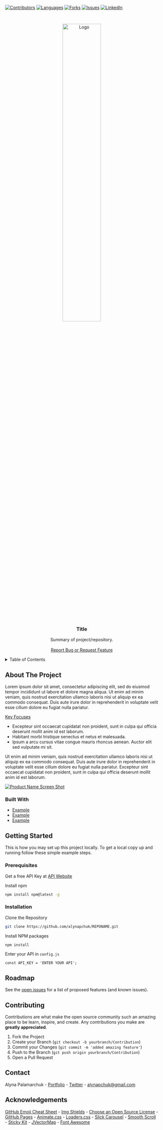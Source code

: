 [![Contributors][contributors-shield]][contributors-url]
[![Languages][languages-shield]][languages-url]
[![Forks][forks-shield]][forks-url]
[![Issues][issues-shield]][issues-url]
[![LinkedIn][linkedin-shield]][linkedin-url]


<!-- PROJECT LOGO & HEADER -->
<br />
<p align="center">
  <a href="#">
    <img src="#" alt="Logo" width="50%">
  </a>

  <h3 align="center">Title</h3>

  <p align="center">
    Summary of project/repository.
    <br />
    <br />
    <a href="https://github.com/alynapchuk/REPONAME/issues">Report Bug or Request Feature</a>
  </p>
</p>



<!-- TABLE OF CONTENTS -->
<details>
  <summary>Table of Contents</summary>
  <ol>
    <li>
      <a href="#about-the-project">About The Project</a>
      <ul>
        <li><a href="#built-with">Built With</a></li>
      </ul>
    </li>
    <li>
      <a href="#getting-started">Getting Started</a>
      <ul>
        <li><a href="#prerequisites">Prerequisites</a></li>
        <li><a href="#installation">Installation</a></li>
      </ul>
    </li>
    <li><a href="#roadmap">Roadmap</a></li>
    <li><a href="#contributing">Contributing</a></li>
    <li><a href="#contact">Contact</a></li>
    <li><a href="#acknowledgements">Acknowledgements</a></li>
  </ol>
</details>



<!-- ABOUT THE PROJECT -->
## About The Project

Lorem ipsum dolor sit amet, consectetur adipiscing elit, sed do eiusmod tempor incididunt ut labore et dolore magna aliqua. Ut enim ad minim veniam, quis nostrud exercitation ullamco laboris nisi ut aliquip ex ea commodo consequat. Duis aute irure dolor in reprehenderit in voluptate velit esse cillum dolore eu fugiat nulla pariatur.

<u>Key Focuses</u>
* Excepteur sint occaecat cupidatat non proident, sunt in culpa qui officia deserunt mollit anim id est laborum.
* Habitant morbi tristique senectus et netus et malesuada.
* Ipsum a arcu cursus vitae congue mauris rhoncus aenean. Auctor elit sed vulputate mi sit.

Ut enim ad minim veniam, quis nostrud exercitation ullamco laboris nisi ut aliquip ex ea commodo consequat. Duis aute irure dolor in reprehenderit in voluptate velit esse cillum dolore eu fugiat nulla pariatur. Excepteur sint occaecat cupidatat non proident, sunt in culpa qui officia deserunt mollit anim id est laborum.


[![Product Name Screen Shot][product-screenshot]](https://example.com)

### Built With

* [Example](#)
* [Example](#)
* [Example](#)



<!-- GETTING STARTED -->
## Getting Started

This is how you may set up this project locally. To get a local copy up and running follow these simple example steps.

### Prerequisites

Get a free API Key at [API Website](#)

Install npm

  ```sh
  npm install npm@latest -g
  ```

### Installation

Clone the Repository

   ```sh
   git clone https://github.com/alynapchuk/REPONAME.git
   ```
   
Install NPM packages

   ```sh
   npm install
   ```
   
Enter your API in `config.js`

   ```JS
   const API_KEY = 'ENTER YOUR API';
   ```


<!-- ROADMAP -->
## Roadmap

See the [open issues](https://github.com/alynapchuk/REPONAME/issues) for a list of proposed features (and known issues).



<!-- CONTRIBUTING -->
## Contributing

Contributions are what make the open source community such an amazing place to be learn, inspire, and create. Any contributions you make are **greatly appreciated**.

1. Fork the Project
2. Create your Branch (`git checkout -b yourbranch/Contribution`)
3. Commit your Changes (`git commit -m 'added amazing feature'`)
4. Push to the Branch (`git push origin yourbranch/Contribution`)
5. Open a Pull Request



<!-- CONTACT -->
## Contact
Alyna Palamarchuk - [Portfolio](https://alynapchuk.com) - [Twitter](https://twitter.com/alynapchuk) - alynapchuk@gmail.com



<!-- ACKNOWLEDGEMENTS -->
## Acknowledgements
[GitHub Emoji Cheat Sheet](https://www.webpagefx.com/tools/emoji-cheat-sheet) - [Img Shields](https://shields.io) - [Choose an Open Source License](https://choosealicense.com) - [GitHub Pages](https://pages.github.com) - [Animate.css](https://daneden.github.io/animate.css) - [Loaders.css](https://connoratherton.com/loaders) - [Slick Carousel](https://kenwheeler.github.io/slick) - [Smooth Scroll](https://github.com/cferdinandi/smooth-scroll) - [Sticky Kit](http://leafo.net/sticky-kit) - [JVectorMap](http://jvectormap.com) - [Font Awesome](https://fontawesome.com)





<!-- MARKDOWN LINKS & IMAGES -->
[contributors-shield]: https://img.shields.io/github/contributors/alynapchuk/REPONAME?color=219ebc&style=for-the-badge
[contributors-url]: #

[languages-shield]: https://img.shields.io/github/languages/count/alynapchuk/REPONAME?color=90ab60&style=for-the-badge
[languages-url]: #

[forks-shield]: https://img.shields.io/github/forks/alynapchuk/REPONAME?color=f5af00&style=for-the-badge
[forks-url]: #

[issues-shield]: https://img.shields.io/bitbucket/issues-raw/alynapchuk/REPONAME?style=for-the-badge
[issues-url]: #

[linkedin-shield]: https://img.shields.io/badge/-LinkedIn-black.svg?style=for-the-badge&logo=linkedin&colorB=555
[linkedin-url]: https://www.linkedin.com/in/alynapchuk/

[product-screenshot]: images/screenshot.png
